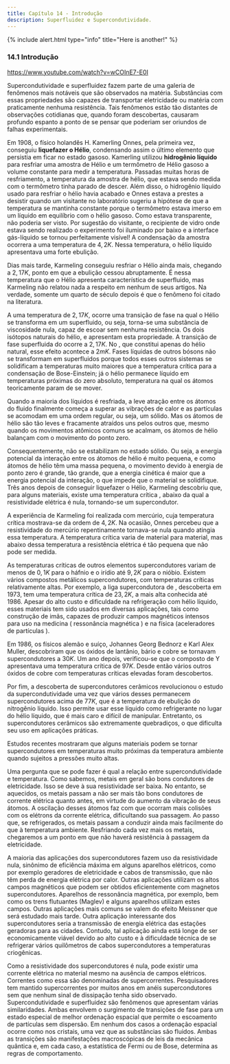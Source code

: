 ```yaml
---
title: Capítulo 14 - Introdução
description: Superfluidez e Supercondutividade.
---
```


{% include alert.html type="info" title="Here is another!" %}


### 14.1 Introdução


https://www.youtube.com/watch?v=wCOInE7-E0I

 
Supercondutividade e superfluidez fazem parte de uma galeria de fenômenos
mais notáveis que são observados na matéria. Substâncias com essas propriedades são
capazes de transportar eletricidade ou matéria com praticamente nenhuma
resistência. Tais fenômenos estão tão distantes de observações cotidianas que,
quando foram descobertas, causaram profundo espanto a ponto de se pensar que
poderiam ser oriundos de falhas experimentais.

Em 1908, o físico holandês H. Kamerling Onnes, pela primeira vez, conseguiu
**liquefazer o Hélio**, condensando assim o último elemento que persistia em ficar no
estado gasoso. Kamerling utilizou **hidrogênio líquido** para resfriar uma amostra de
Hélio e um termômetro de Hélio gasoso a volume constante para medir a
temperatura. Passadas muitas horas de resfriamento, a temperatura da amostra de
hélio, que estava sendo medida com o termômetro tinha parado de descer. Além
disso, o hidrogênio líquido usado para resfriar o hélio havia acabado e Onnes estava a
prestes a desistir quando um visitante no laboratório sugeriu a hipótese de que a
temperatura se mantinha constante porque o termômetro estava imerso em um
líquido em equilíbrio com o hélio gasoso. Como estava transparente, não poderia ser
visto. Por sugestão do visitante, o recipiente de vidro onde estava sendo realizado o
experimento foi iluminado por baixo e a interface gás-líquido se tornou perfeitamente
visível! A condensação da amostra ocorrera a uma temperatura de $4,2K$. Nessa
temperatura, o hélio líquido apresentava uma forte ebulição.

Dias mais tarde, Karmeling conseguiu resfriar o Hélio ainda mais, chegando a
$2,17K$, ponto em que a ebulição cessou abruptamente. É nessa temperatura que o
Hélio apresenta característica de superfluido, mas Karmeling não relatou nada a
respeito em nenhum de seus artigos. Na verdade, somente um quarto de século
depois é que o fenômeno foi citado na literatura.

A uma temperatura de $2,17K$, ocorre uma transição de fase na qual o Hélio se
transforma em um superfluido, ou seja, torna-se uma substância de viscosidade nula,
capaz de escoar sem nenhuma resistência. Os dois isótopos naturais do hélio, e
apresentam esta propriedade. A transição de fase superfluida do ocorre a $2,17K$. No ,
que constitui apenas do hélio natural, esse efeito acontece a $2mK$. Fases líquidas de
outros bósons não se transformam em superfluidos porque todos esses outros
sistemas se solidificam a temperaturas muito maiores que a temperatura crítica para a
condensação de Bose-Einstein; já o hélio permanece líquido em temperaturas
próximas do zero absoluto, temperatura na qual os átomos teoricamente param de se
mover.

Quando a maioria dos líquidos é resfriada, a leve atração entre os átomos do
fluido finalmente começa a superar as vibrações de calor e as partículas se acomodam
em uma ordem regular, ou seja, um sólido. Mas os átomos de hélio são tão leves e
fracamente atraídos uns pelos outros que, mesmo quando os movimentos atômicos
comuns se acalmam, os átomos de hélio balançam com o movimento do ponto zero.

Consequentemente, não se estabilizam no estado sólido. Ou seja, a energia potencial
da interação entre os átomos de hélio é muito pequena, e como átomos de hélio têm
uma massa pequena, o movimento devido à energia de ponto zero é grande, tão
grande, que a energia cinética é maior que a energia potencial da interação, o que
impede que o material se solidifique. Três anos depois de conseguir liquefazer o
 Hélio, Karmeling descobriu que, para alguns materiais, existe uma temperatura crítica , abaixo da qual a resistividade elétrica é nula, tornando-se um supercondutor. 

A experiência de Karmeling foi realizada com mercúrio, cuja temperatura crítica mostrava-se da ordem de $4,2K$. Na ocasião, Onnes percebeu que a resistividade do mercúrio repentinamente tornava-se nula quando atingia essa temperatura. A temperatura crítica varia de material para
material, mas abaixo dessa temperatura a resistência elétrica é tão pequena que não
pode ser medida.

As temperaturas críticas de outros elementos supercondutores variam de
menos de $0,1K$ para o háfnio e o irídio até $9,2K$ para o nióbio.
Existem vários compostos metálicos supercondutores, com temperaturas
críticas relativamente altas. Por exemplo, a liga supercondutora de , descoberta em
1973, tem uma temperatura crítica de $23,2K$, a mais alta conhecida até 1986. Apesar
do alto custo e dificuldade na refrigeração com hélio líquido, esses materiais tem sido
usados em diversas aplicações, tais como construção de imãs, capazes de produzir
campos magnéticos intensos para uso na medicina ( ressonância magnética ) e na física
(aceleradores de partículas ).

Em 1986, os físicos alemão e suíço, Johannes Georg Bednorz e Karl Alex Muller,
descobriram que os óxidos de lantânio, bário e cobre se tornavam supercondutores a
$30K$. Um ano depois, verificou-se que o composto de Y apresentava uma temperatura
crítica de $97K$. Desde então vários outros óxidos de cobre com temperaturas críticas
elevadas foram descobertos.

Por fim, a descoberta de supercondutores cerâmicos revolucionou o estudo da
supercondutividade uma vez que vários desses permanecem supercondutores acima
de $77K$, que é a temperatura de ebulição do nitrogênio líquido. Isso permite usar esse
líquido como refrigerante no lugar do hélio líquido, que é mais caro e difícil de
manipular. Entretanto, os supercondutores cerâmicos são extremamente quebradiços,
o que dificulta seu uso em aplicações práticas.

Estudos recentes mostraram que alguns materiais podem se tornar
supercondutores em temperaturas muito próximas da temperatura ambiente quando
sujeitos a pressões muito altas.

Uma pergunta que se pode fazer é qual a relação entre supercondutividade e
temperatura. Como sabemos, metais em geral são bons condutores de eletricidade.
Isso se deve à sua resistividade ser baixa. No entanto, se aquecidos, os metais passam
a não ser mais tão bons condutores de corrente elétrica quanto antes, em virtude
do aumento da vibração de seus átomos. A oscilação desses átomos faz com que
ocorram mais colisões com os elétrons da corrente elétrica, dificultando sua passagem.
Ao passo que, se refrigerados, os metais passam a conduzir ainda mais facilmente do
que à temperatura ambiente. Resfriando cada vez mais os metais, chegaremos a um
ponto em que não haverá resistência à passagem da eletricidade.

A maioria das aplicações dos supercondutores fazem uso da resistividade nula,
sinônimo de eficiência máxima em alguns aparelhos elétricos, como por exemplo
geradores de eletricidade e cabos de transmissão, que não têm perda de energia
elétrica por calor. Outras aplicações utilizam os altos campos magnéticos que podem
ser obtidos eficientemente com magnetos supercondutores. Aparelhos de ressonância
magnética, por exemplo, bem como os trens flutuantes (Maglev) e alguns aparelhos
utilizam estes campos. Outras aplicações mais comuns se valem do efeito Meissner
que será estudado mais tarde. Outra aplicação interessante dos supercondutores seria
a transmissão de energia elétrica das estações geradoras para as cidades. Contudo, tal
aplicação ainda está longe de ser economicamente viável devido ao alto custo e à
dificuldade técnica de se refrigerar vários quilômetros de cabos supercondutores a
temperaturas criogênicas.

Como a resistividade dos supercondutores é nula, pode existir uma corrente
elétrica no material mesmo na ausência de campos elétricos. Correntes como essa são
denominadas de supercorrentes. Pesquisadores tem mantido supercorrentes por
muitos anos em anéis supercondutores sem que nenhum sinal de dissipação tenha
sido observado.
Supercondutividade e superfluidez são fenômenos que apresentam várias
similaridades. Ambas envolvem o surgimento de transições de fase para um estado
especial de melhor ordenação espacial que permite o escoamento de partículas sem
dispersão. Em nenhum dos casos a ordenação espacial ocorre como nos cristais, uma
vez que as substâncias são fluidos. Ambas as transições são manifestações
macroscópicas de leis da mecânica quântica e, em cada caso, a estatística de Fermi ou
de Bose, determina as regras de comportamento.



